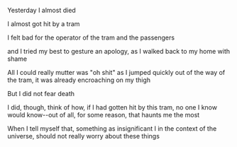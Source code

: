 Yesterday I almost died

I almost got hit by a tram

I felt bad for the operator of the tram and the passengers

and I tried my best to gesture an apology, as I walked back to my home with shame

All I could really mutter was "oh shit" as I jumped quickly out of the way of the tram, it was already encroaching on my thigh

But I did not fear death

I did, though, think of how, if I had gotten hit by this tram, no one I know would know--out of all, for some reason, that haunts me the most

When I tell myself that, something as insignificant I in the context of the universe, should not really worry about these things